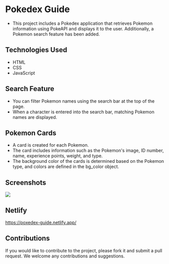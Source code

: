 # Pokedex Guide

- This project includes a Pokedex application that retrieves Pokemon information using PokeAPI and displays it to the user. Additionally, a Pokemon search feature has been added.

## Technologies Used

- HTML
- CSS
- JavaScript

## Search Feature

- You can filter Pokemon names using the search bar at the top of the page.
- When a character is entered into the search bar, matching Pokemon names are displayed.

## Pokemon Cards

- A card is created for each Pokemon.
- The card includes information such as the Pokemon's image, ID number, name, experience points, weight, and type.
- The background color of the cards is determined based on the Pokemon type, and colors are defined in the bg_color object.

## Screenshots

![](/image/poxedex-guide.gif)

## Netlify

https://poxedex-guide.netlify.app/

## Contributions

If you would like to contribute to the project, please fork it and submit a pull request. We welcome any contributions and suggestions.
